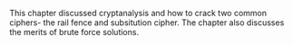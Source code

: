 This chapter discussed cryptanalysis and how to crack two common ciphers- the rail fence and subsitution cipher. The chapter also discusses the merits of brute force solutions.

